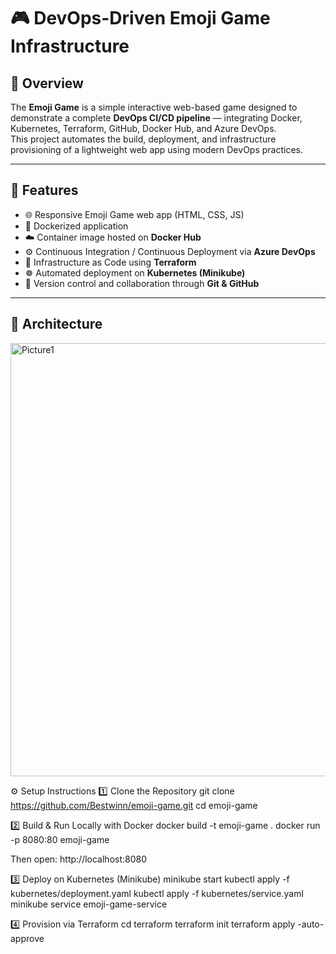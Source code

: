 # 🎮 DevOps-Driven Emoji Game Infrastructure

## 📘 Overview
The **Emoji Game** is a simple interactive web-based game designed to demonstrate a complete **DevOps CI/CD pipeline** — integrating Docker, Kubernetes, Terraform, GitHub, Docker Hub, and Azure DevOps.  
This project automates the build, deployment, and infrastructure provisioning of a lightweight web app using modern DevOps practices.

---

## 🚀 Features
- 🌐 Responsive Emoji Game web app (HTML, CSS, JS)
- 🐳 Dockerized application
- ☁️ Container image hosted on **Docker Hub**
- ⚙️ Continuous Integration / Continuous Deployment via **Azure DevOps**
- 🧩 Infrastructure as Code using **Terraform**
- ☸️ Automated deployment on **Kubernetes (Minikube)**
- 🔄 Version control and collaboration through **Git & GitHub**

---

## 🧠 Architecture
<img width="952" height="693" alt="Picture1" src="https://github.com/user-attachments/assets/77cfa4ab-907a-4863-ac06-1e0c9359bff6" />




⚙️ Setup Instructions
1️⃣ Clone the Repository
git clone https://github.com/Bestwinn/emoji-game.git
cd emoji-game

2️⃣ Build & Run Locally with Docker
docker build -t emoji-game .
docker run -p 8080:80 emoji-game


Then open: http://localhost:8080

3️⃣ Deploy on Kubernetes (Minikube)
minikube start
kubectl apply -f kubernetes/deployment.yaml
kubectl apply -f kubernetes/service.yaml
minikube service emoji-game-service

4️⃣ Provision via Terraform
cd terraform
terraform init
terraform apply -auto-approve
